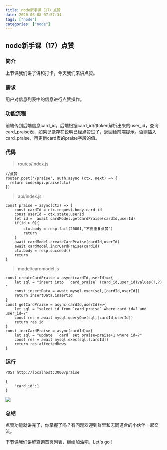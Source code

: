 ```yaml
---
title: node新手课（17）点赞
date: 2020-06-08 07:57:34
tags: ["node"]
categories: ["node"]
---
```

## node新手课（17）点赞

### 简介
上节课我们讲了讲和打卡，今天我们来讲点赞。
### 需求
用户对信息列表中的信息进行点赞操作。
### 功能流程
前端传到后端信息card_id，后端根据card_id和token解析出来的user_id，查询card_praise表，如果记录存在说明已经点赞过了，返回给前端提示。否则插入card_praise，再更新card表的praise字段的值。
### 代码
>routes/index.js
```
//点赞
router.post('/praise', auth,async (ctx, next) => {
  return indexApi.praise(ctx)
})
```
>api/index.js
```
const praise = async(ctx) => {
    const cardId = ctx.request.body.card_id
    const userId = ctx.state.userId
    let id =  await cardModel.getCardPraise(cardId,userId)
    if(id > 0){
        ctx.body = resp.fail(20001,"不要重复点赞")
        return
    }
    await cardModel.createCardPraise(cardId,userId)
    await cardModel.incrCardPraise(cardId)
    ctx.body = resp.succeed()
    return
}
```
>model/cardmodel.js
```
const createCardPraise = async(cardId,userId)=>{
    let sql = "insert into  `card_praise` (card_id,user_id)values(?,?) "
    const insertData = await mysql.exec(sql,[cardId,userId]) 
    return insertData.insertId
}
const getCardPraise = async(cardId,userId)=>{
    let sql = "select id from `card_praise` where card_id=? and user_id=?"
    const res = await mysql.queryOne(sql,[cardId,userId]) 
    return res.id
}
const incrCardPraise = async(cardId)=>{
    let sql = "update  `card` set praise=praise+1 where id=?"
    const res = await mysql.exec(sql,[cardId]) 
    return res.affectedRows
}
```

### 运行
```
POST http://localhost:3000/praise

{
    "card_id":1
}
```
![](https://cdn.guojiang.club/Fo6qftIGMQq8uM7ANRdWs9Kskow5)
### 总结
点赞功能就讲完了，你掌握了吗？有问题欢迎到群里和志同道合的小伙伴一起交流。

下节课我们讲解查询首页列表，继续加油吧，Let's go！
